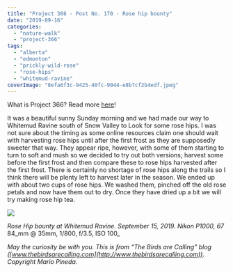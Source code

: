 ```yaml
---
title: "Project 366 - Post No. 170 - Rose hip bounty"
date: "2019-09-16"
categories: 
  - "nature-walk"
  - "project-366"
tags: 
  - "alberta"
  - "edmonton"
  - "prickly-wild-rose"
  - "rose-hips"
  - "whitemud-ravine"
coverImage: "8efa6f3c-9425-40fc-9044-e8b7cf2b4edf.jpeg"
---
```


What is Project 366? Read more [here](https://thebirdsarecalling.com/2019/03/29/project-366/)!

It was a beautiful sunny Sunday morning and we had made our way to Whitemud Ravine south of Snow Valley to Look for some rose hips. I was not sure about the timing as some online resources claim one should wait with harvesting rose hips until after the first frost as they are supposedly sweeter that way. They appear ripe, however, with some of them starting to turn to soft and mush so we decided to try out both versions; harvest some before the first frost and then compare these to rose hips harvested after the first frost. There is certainly no shortage of rose hips along the trails so I think there will be plenty left to harvest later in the season. We ended up with about two cups of rose hips. We washed them, pinched off the old rose petals and now have them out to dry. Once they have dried up a bit we will try making rose hip tea.

![](https://thebirdsarecallingandimustgo.files.wordpress.com/2019/09/8efa6f3c-9425-40fc-9044-e8b7cf2b4edf.jpeg?w=768)

_Rose Hip bounty at Whitemud Ravine. September 15, 2019. Nikon P1000, 67_  
84_mm @ 35mm, 1/800, f/3.5, ISO 100_

_May the curiosity be with you. This is from “The Birds are Calling” blog ([www.thebirdsarecalling.com](http://www.thebirdsarecalling.com)). Copyright Mario Pineda._
